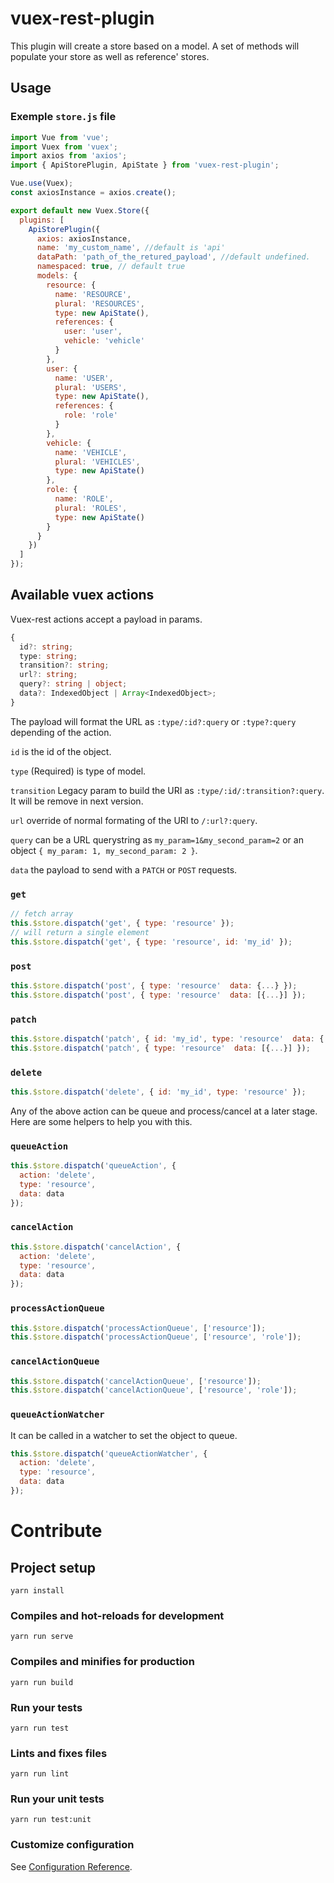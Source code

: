 # vuex-rest-plugin

This plugin will create a store based on a model. A set of methods will populate your store as well as reference' stores.

## Usage

### Exemple `store.js` file

```js
import Vue from 'vue';
import Vuex from 'vuex';
import axios from 'axios';
import { ApiStorePlugin, ApiState } from 'vuex-rest-plugin';

Vue.use(Vuex);
const axiosInstance = axios.create();

export default new Vuex.Store({
  plugins: [
    ApiStorePlugin({
      axios: axiosInstance,
      name: 'my_custom_name', //default is 'api'
      dataPath: 'path_of_the_retured_payload', //default undefined.
      namespaced: true, // default true
      models: {
        resource: {
          name: 'RESOURCE',
          plural: 'RESOURCES',
          type: new ApiState(),
          references: {
            user: 'user',
            vehicle: 'vehicle'
          }
        },
        user: {
          name: 'USER',
          plural: 'USERS',
          type: new ApiState(),
          references: {
            role: 'role'
          }
        },
        vehicle: {
          name: 'VEHICLE',
          plural: 'VEHICLES',
          type: new ApiState()
        },
        role: {
          name: 'ROLE',
          plural: 'ROLES',
          type: new ApiState()
        }
      }
    })
  ]
});
```

## Available vuex actions

Vuex-rest actions accept a payload in params.

```ts
{
  id?: string;
  type: string;
  transition?: string;
  url?: string;
  query?: string | object;
  data?: IndexedObject | Array<IndexedObject>;
}
```

The payload will format the URL as `:type/:id?:query` or `:type?:query` depending of the action.

`id` is the id of the object.

`type` (Required) is type of model.

`transition` Legacy param to build the URI as `:type/:id/:transition?:query`. It will be remove in next version.

`url` override of normal formating of the URI to `/:url?:query`.

`query` can be a URL querystring as `my_param=1&my_second_param=2` or an object `{ my_param: 1, my_second_param: 2 }`.

`data` the payload to send with a `PATCH` or `POST` requests.

### `get`

```js
// fetch array
this.$store.dispatch('get', { type: 'resource' });
// will return a single element
this.$store.dispatch('get', { type: 'resource', id: 'my_id' });
```

### `post`

```js
this.$store.dispatch('post', { type: 'resource'  data: {...} });
this.$store.dispatch('post', { type: 'resource'  data: [{...}] });
```

### `patch`

```js
this.$store.dispatch('patch', { id: 'my_id', type: 'resource'  data: {...} });
this.$store.dispatch('patch', { type: 'resource'  data: [{...}] });
```

### `delete`

```js
this.$store.dispatch('delete', { id: 'my_id', type: 'resource' });
```

Any of the above action can be queue and process/cancel at a later stage. Here are some helpers to help you with this.

### `queueAction`

```js
this.$store.dispatch('queueAction', {
  action: 'delete',
  type: 'resource',
  data: data
});
```

### `cancelAction`

```js
this.$store.dispatch('cancelAction', {
  action: 'delete',
  type: 'resource',
  data: data
});
```

### `processActionQueue`

```js
this.$store.dispatch('processActionQueue', ['resource']);
this.$store.dispatch('processActionQueue', ['resource', 'role']);
```

### `cancelActionQueue`

```js
this.$store.dispatch('cancelActionQueue', ['resource']);
this.$store.dispatch('cancelActionQueue', ['resource', 'role']);
```

### `queueActionWatcher`

It can be called in a watcher to set the object to queue.

```js
this.$store.dispatch('queueActionWatcher', {
  action: 'delete',
  type: 'resource',
  data: data
});
```

# Contribute

## Project setup

```
yarn install
```

### Compiles and hot-reloads for development

```
yarn run serve
```

### Compiles and minifies for production

```
yarn run build
```

### Run your tests

```
yarn run test
```

### Lints and fixes files

```
yarn run lint
```

### Run your unit tests

```
yarn run test:unit
```

### Customize configuration

See [Configuration Reference](https://cli.vuejs.org/config/).
